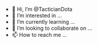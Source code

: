 - 👋 Hi, I’m @TacticianDota
- 👀 I’m interested in ...
- 🌱 I’m currently learning ...
- 💞️ I’m looking to collaborate on ...
- 📫 How to reach me ...

<!---
TacticianDota/TacticianDota is a ✨ special ✨ repository because its `README.md` (this file) appears on your GitHub profile.
You can click the Preview link to take a look at your changes.
--->
